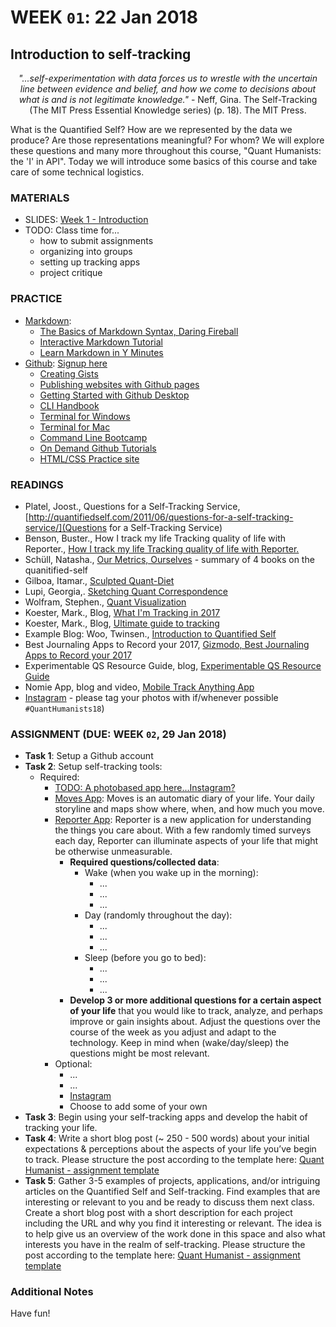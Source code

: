 # WEEK `01`: 22 Jan 2018
## Introduction to self-tracking

<center> <i>"...self-experimentation with data forces us to wrestle with the uncertain line between evidence and belief, and how we come to decisions about what is and is not legitimate knowledge."</i> - Neff, Gina. The Self-Tracking (The MIT Press Essential Knowledge series) (p. 18). The MIT Press. </center>

What is the Quantified Self? How are we represented by the data we produce? Are those representations meaningful? For whom? We will explore these questions and many more throughout this course, "Quant Humanists: the 'I' in API". Today we will introduce some basics of this course and take care of some technical logistics. 

### MATERIALS
- SLIDES: [Week 1 - Introduction](https://docs.google.com/presentation/d/1nwxeSBA2fgETtzLN0FbEKt-6ia4N8ZMD4GPF7fxb3qA/edit?usp=sharing)
- TODO: Class time for...
	- how to submit assignments
	- organizing into groups
	- setting up tracking apps
	- project critique 

<!--
	- saturate, group, & dot-voting for self-tracking topics for the rest of semester
	- brainstorm questions for reporter-app // group discussion & feedback
-->

### PRACTICE
- [Markdown](https://en.wikipedia.org/wiki/Markdown):
	- [The Basics of Markdown Syntax, Daring Fireball](http://daringfireball.net/projects/markdown/basics)
	- [Interactive Markdown Tutorial](https://www.markdowntutorial.com/)
	- [Learn Markdown in Y Minutes](https://learnxinyminutes.com/docs/markdown/)
- [Github](https://github.com/): [Signup here](https://help.github.com/articles/signing-up-for-a-new-github-account/)
	- [Creating Gists](https://help.github.com/articles/creating-gists/)	
	- [Publishing websites with Github pages](https://pages.github.com/)
	- [Getting Started with Github Desktop](https://help.github.com/desktop-classic/guides/getting-started/)
	- [CLI Handbook](http://cli.learncodethehardway.org/book/)
	- [Terminal for Windows](https://conemu.github.io/)
	- [Terminal for Mac](http://www.macworld.co.uk/feature/mac-software/get-more-out-of-os-x-terminal-3608274/)
	- [Command Line Bootcamp](http://rik.smith-unna.com/command_line_bootcamp/)
	- [On Demand Github Tutorials](https://guides.github.com/activities/hello-world/)
	- [HTML/CSS Practice site](http://webdive.ktam.org/web/basics)


### READINGS
- Platel, Joost., Questions for a Self-Tracking Service, [http://quantifiedself.com/2011/06/questions-for-a-self-tracking-service/](Questions for a Self-Tracking Service)
- Benson, Buster., How I track my life
Tracking quality of life with Reporter., [How I track my life
Tracking quality of life with Reporter.](https://medium.com/@buster/how-i-track-my-life-7da6f22b8e2c)
- Schüll, Natasha., [Our Metrics, Ourselves](http://www.publicbooks.org/our-metrics-ourselves/) - summary of 4 books on the quanitified-self
-  Gilboa, Itamar., [Sculpted Quant-Diet](https://www.wired.com/2015/07/artist-sculpted-everything-ate-year/)
- Lupi, Georgia,. [Sketching Quant Correspondence](http://www.dear-data.com/theproject)
- Wolfram, Stephen., [Quant Visualization](http://blog.stephenwolfram.com/2012/03/the-personal-analytics-of-my-life/)
- Koester, Mark., Blog, [What I'm Tracking in 2017](http://www.markwk.com/2017/01/what-I-am-tracking-in-2017.html)
- Koester, Mark., Blog, [Ultimate guide to tracking](http://www.markwk.com/tracking-tools.html)
- Example Blog: Woo, Twinsen., [Introduction to Quantified Self](https://medium.com/@twinsenwu/introduction-to-quantified-self-8d263a36fd22)
- Best Journaling Apps to Record your 2017, [Gizmodo, Best Journaling Apps to Record your 2017](https://fieldguide.gizmodo.com/the-best-journaling-apps-to-record-your-2017-memories-1790359047)
- Experimentable QS Resource Guide, blog, [Experimentable QS Resource Guide](http://experimentable.com/qs-guide/)
- Nomie App, blog and video, [Mobile Track Anything App](https://www.huffingtonpost.com/matt-hunckler/mobile-trackanything-app-_b_11210632.html)
- [Instagram](https://www.instagram.com/?hl=en)
			- please tag your photos with if/whenever possible `#QuantHumanists18`)

### ASSIGNMENT (DUE: WEEK `02`, 29 Jan 2018)
- **Task 1**: Setup a Github account
- **Task 2**: Setup self-tracking tools:
	- Required:
		- [TODO: A photobased app here...Instagram?]()
		- [Moves App](https://moves-app.com/): Moves is an automatic diary of your life. Your daily storyline and maps show where, when, and how much you move.
		- [Reporter App](http://www.reporter-app.com/): Reporter is a new application for understanding the things you care about. With a few randomly timed surveys each day, Reporter can illuminate aspects of your life that might be otherwise unmeasurable.
			- **Required questions/collected data**:
				- Wake (when you wake up in the morning):
					- ...
					- ...
					- ...
				- Day (randomly throughout the day):
					- ...
					- ...
					- ...
				- Sleep (before you go to bed):
					- ...
					- ...
					- ...
			- **Develop 3 or more additional questions for a certain aspect of your life** that you would like to track, analyze, and perhaps improve or gain insights about. Adjust the questions over the course of the week as you adjust and adapt to the technology. Keep in mind when (wake/day/sleep) the questions might be most relevant.
		- Optional:
			- ...
			- ...
			- [Instagram]()
			- Choose to add some of your own	 
- **Task 3**: Begin using your self-tracking apps and develop the habit of tracking your life. 
- **Task 4**: Write a short blog post (~ 250 - 500 words) about your initial expectations & perceptions about the aspects of your life you’ve begin to track. Please structure the post according to the template here: [Quant Humanist - assignment template](https://github.com/joeyklee/quant-humanists-2018/blob/master/_templates/Assignment-Template.md)
- **Task 5**: Gather 3-5 examples of projects, applications, and/or intriguing articles on the Quantified Self and Self-tracking. Find examples that are interesting or relevant to you and be ready to discuss them next class. Create a short blog post with a short description for each project including the URL and why you find it interesting or relevant. The idea is to help give us an overview of the work done in this space and also what interests you have in the realm of self-tracking. Please structure the post according to the template here: [Quant Humanist - assignment template](https://github.com/joeyklee/quant-humanists-2018/blob/master/_templates/Assignment-Template.md)

### Additional Notes
Have fun!



